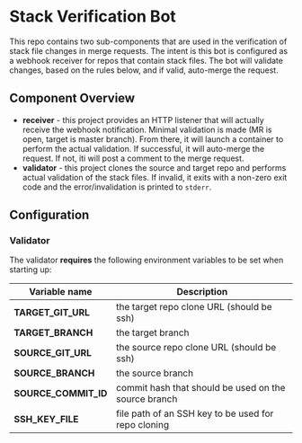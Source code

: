 # Stack Verification Bot

This repo contains two sub-components that are used in the verification of stack file changes in merge requests. The intent is this bot is configured as a webhook receiver for repos that contain stack files. The bot will validate changes, based on the rules below, and if valid, auto-merge the request.

## Component Overview

- **receiver** - this project provides an HTTP listener that will actually receive the webhook notification. Minimal validation is made (MR is open, target is master branch). From there, it will launch a container to perform the actual validation. If successful, it will auto-merge the request. If not, iti will post a comment to the merge request.
- **validator** - this project clones the source and target repo and performs actual validation of the stack files. If invalid, it exits with a non-zero exit code and the error/invalidation is printed to `stderr`. 

## Configuration

### Validator

The validator **requires** the following environment variables to be set when starting up:

| Variable name        | Description                                          |
|----------------------|------------------------------------------------------|
| **TARGET_GIT_URL**   | the target repo clone URL (should be ssh)            |
| **TARGET_BRANCH**    | the target branch                                    |
| **SOURCE_GIT_URL**   | the source repo clone URL (should be ssh)            |
| **SOURCE_BRANCH**    | the source branch                                    |
| **SOURCE_COMMIT_ID** | commit hash that should be used on the source branch |
| **SSH_KEY_FILE**     | file path of an SSH key to be used for repo cloning  |

